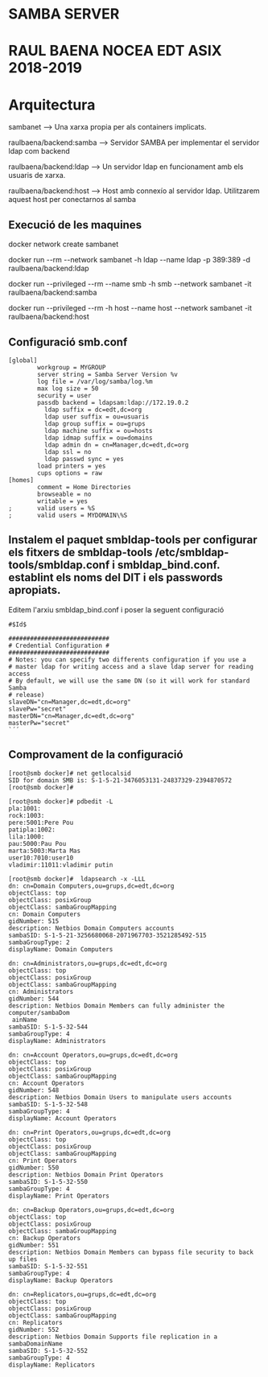 # SAMBA SERVER

# RAUL BAENA NOCEA EDT ASIX 2018-2019

# Arquitectura

sambanet --> Una xarxa propia per als containers implicats.

raulbaena/backend:samba --> Servidor SAMBA per implementar el servidor ldap com backend

raulbaena/backend:ldap --> Un servidor ldap en funcionament amb els usuaris de xarxa.

raulbaena/backend:host --> Host amb connexío al servidor ldap. Utilitzarem aquest host per conectarnos al samba

## Execució de les maquines

docker network create sambanet

docker run --rm --network sambanet -h ldap --name ldap -p 389:389 -d raulbaena/backend:ldap

docker run --privileged --rm --name smb -h smb --network sambanet -it raulbaena/backend:samba

docker run --privileged --rm -h host --name host --network sambanet -it raulbaena/backend:host


## Configuració smb.conf

```
[global]
        workgroup = MYGROUP
        server string = Samba Server Version %v
        log file = /var/log/samba/log.%m
        max log size = 50
        security = user
        passdb backend = ldapsam:ldap://172.19.0.2
          ldap suffix = dc=edt,dc=org
          ldap user suffix = ou=usuaris
          ldap group suffix = ou=grups
          ldap machine suffix = ou=hosts
          ldap idmap suffix = ou=domains
          ldap admin dn = cn=Manager,dc=edt,dc=org
          ldap ssl = no
          ldap passwd sync = yes
        load printers = yes
        cups options = raw
[homes]
        comment = Home Directories
        browseable = no
        writable = yes
;       valid users = %S
;       valid users = MYDOMAIN\%S
```

## Instalem el paquet smbldap-tools per configurar els fitxers de smbldap-tools /etc/smbldap-tools/smbldap.conf i smbldap_bind.conf. establint els noms del DIT i els passwords apropiats.

Editem l'arxiu smbldap_bind.conf i poser la seguent configuració

```
#$Id$

############################
# Credential Configuration #
############################
# Notes: you can specify two differents configuration if you use a
# master ldap for writing access and a slave ldap server for reading access
# By default, we will use the same DN (so it will work for standard Samba
# release)
slaveDN="cn=Manager,dc=edt,dc=org"
slavePw="secret"
masterDN="cn=Manager,dc=edt,dc=org"
masterPw="secret"
`´´

```

## Comprovament de la configuració
```
[root@smb docker]# net getlocalsid
SID for domain SMB is: S-1-5-21-3476053131-24837329-2394870572
[root@smb docker]# 

[root@smb docker]# pdbedit -L     
pla:1001:
rock:1003:
pere:5001:Pere Pou
patipla:1002:
lila:1000:
pau:5000:Pau Pou
marta:5003:Marta Mas
user10:7010:user10
vladimir:11011:vladimir putin

[root@smb docker]#  ldapsearch -x -LLL
dn: cn=Domain Computers,ou=grups,dc=edt,dc=org
objectClass: top
objectClass: posixGroup
objectClass: sambaGroupMapping
cn: Domain Computers
gidNumber: 515
description: Netbios Domain Computers accounts
sambaSID: S-1-5-21-3256680068-2071967703-3521285492-515
sambaGroupType: 2
displayName: Domain Computers

dn: cn=Administrators,ou=grups,dc=edt,dc=org
objectClass: top
objectClass: posixGroup
objectClass: sambaGroupMapping
cn: Administrators
gidNumber: 544
description: Netbios Domain Members can fully administer the computer/sambaDom
 ainName
sambaSID: S-1-5-32-544
sambaGroupType: 4
displayName: Administrators

dn: cn=Account Operators,ou=grups,dc=edt,dc=org
objectClass: top
objectClass: posixGroup
objectClass: sambaGroupMapping
cn: Account Operators
gidNumber: 548
description: Netbios Domain Users to manipulate users accounts
sambaSID: S-1-5-32-548
sambaGroupType: 4
displayName: Account Operators

dn: cn=Print Operators,ou=grups,dc=edt,dc=org
objectClass: top
objectClass: posixGroup
objectClass: sambaGroupMapping
cn: Print Operators
gidNumber: 550
description: Netbios Domain Print Operators
sambaSID: S-1-5-32-550
sambaGroupType: 4
displayName: Print Operators

dn: cn=Backup Operators,ou=grups,dc=edt,dc=org
objectClass: top
objectClass: posixGroup
objectClass: sambaGroupMapping
cn: Backup Operators
gidNumber: 551
description: Netbios Domain Members can bypass file security to back up files
sambaSID: S-1-5-32-551
sambaGroupType: 4
displayName: Backup Operators

dn: cn=Replicators,ou=grups,dc=edt,dc=org
objectClass: top
objectClass: posixGroup
objectClass: sambaGroupMapping
cn: Replicators
gidNumber: 552
description: Netbios Domain Supports file replication in a sambaDomainName
sambaSID: S-1-5-32-552
sambaGroupType: 4
displayName: Replicators
```

